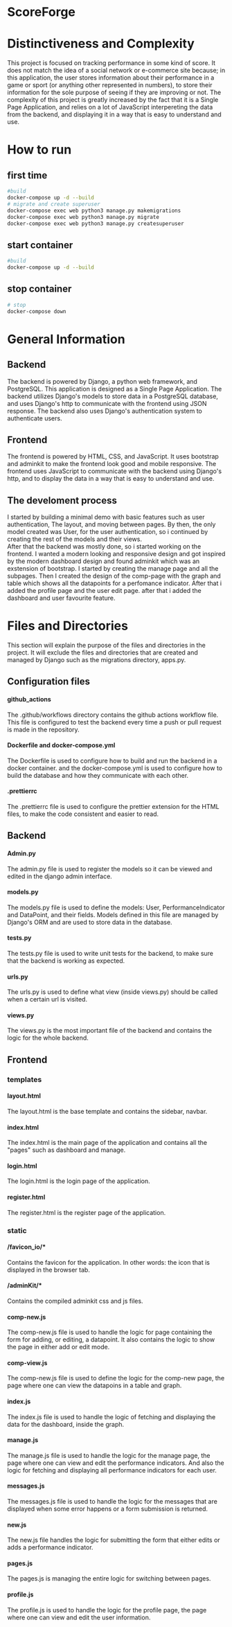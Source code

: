 # ScoreForge

# Distinctiveness and Complexity

This project is focused on tracking performance in some kind of score. It does not match the idea of a social network or e-commerce site because; in this application, the user stores information about their performance in a game or sport (or anything other represented in numbers), to store their information for the sole purpose of seeing if they are improving or not. The complexity of this project is greatly increased by the fact that it is a Single Page Application, and relies on a lot of JavaScript interpereting the data from the backend, and displaying it in a way that is easy to understand and use.

# How to run

## first time

```bash
#build
docker-compose up -d --build
# migrate and create superuser
docker-compose exec web python3 manage.py makemigrations
docker-compose exec web python3 manage.py migrate
docker-compose exec web python3 manage.py createsuperuser
```

## start container

```bash
#build
docker-compose up -d --build
```

## stop container

```bash
# stop
docker-compose down
```

# General Information

## Backend

The backend is powered by Django, a python web framework, and PostgreSQL. This application is designed as a Single Page Application. The backend utilizes Django's models to store data in a PostgreSQL database, and uses Django's http to communicate with the frontend using JSON response. The backend also uses Django's authentication system to authenticate users.

## Frontend

The frontend is powered by HTML, CSS, and JavaScript. It uses bootstrap and adminkit to make the frontend look good and mobile responsive. The frontend uses JavaScript to communicate with the backend using Django's http, and to display the data in a way that is easy to understand and use.

## The develoment process

I started by building a minimal demo with basic features such as user authentication, The layout, and moving between pages. By then, the only model created was User, for the user authentication, so i continued by creating the rest of the models and their views.  
After that the backend was mostly done, so i started working on the frontend. I wanted a modern looking and responsive design and got inspired by the modern dashboard design and found adminkit which was an exstension of bootstrap. I started by creating the manage page and all the subpages. Then I created the design of the comp-page with the graph and table which shows all the datapoints for a perfomance indicator. After that i added the profile page and the user edit page. after that i added the dashboard and user favourite feature.

# Files and Directories

This section will explain the purpose of the files and directories in the project. It will exclude the files and directories that are created and managed by Django such as the migrations directory, apps.py.

## Configuration files

#### github_actions

The .github/workflows directory contains the github actions workflow file. This file is configured to test the backend every time a push or pull request is made in the repository.

#### Dockerfile and docker-compose.yml

The Dockerfile is used to configure how to build and run the backend in a docker container. and the docker-compose.yml is used to configure how to build the database and how they communicate with each other.

#### .prettierrc

The .prettierrc file is used to configure the prettier extension for the HTML files, to make the code consistent and easier to read.

## Backend

#### Admin.py

The admin.py file is used to register the models so it can be viewed and edited in the django admin interface.

#### models.py

The models.py file is used to define the models: User, PerformanceIndicator and DataPoint, and their fields. Models defined in this file are managed by Django's ORM and are used to store data in the database.

#### tests.py

The tests.py file is used to write unit tests for the backend, to make sure that the backend is working as expected.

#### urls.py

The urls.py is used to define what view (inside views.py) should be called when a certain url is visited.

#### views.py

The views.py is the most important file of the backend and contains the logic for the whole backend.

## Frontend

### templates

#### layout.html

The layout.html is the base template and contains the sidebar, navbar.

#### index.html

The index.html is the main page of the application and contains all the "pages" such as dashboard and manage.

#### login.html

The login.html is the login page of the application.

#### register.html

The register.html is the register page of the application.

### static

#### /favicon_io/\*

Contains the favicon for the application. In other words: the icon that is displayed in the browser tab.

#### /adminKit/\*

Contains the compiled adminkit css and js files.

#### comp-new.js

The comp-new.js file is used to handle the logic for page containing the form for adding, or editing, a datapoint. It also contains the logic to show the page in either add or edit mode.

#### comp-view.js

The comp-new.js file is used to define the logic for the comp-new page, the page where one can view the datapoins in a table and graph.

#### index.js

The index.js file is used to handle the logic of fetching and displaying the data for the dashboard, inside the graph.

#### manage.js

The manage.js file is used to handle the logic for the manage page, the page where one can view and edit the performance indicators. And also the logic for fetching and displaying all performance indicators for each user.

#### messages.js

The messages.js file is used to handle the logic for the messages that are displayed when some error happens or a form submission is returned.

#### new.js

The new.js file handles the logic for submitting the form that either edits or adds a performance indicator.

#### pages.js

The pages.js is managing the entire logic for switching between pages.

#### profile.js

The profile.js is used to handle the logic for the profile page, the page where one can view and edit the user information.

